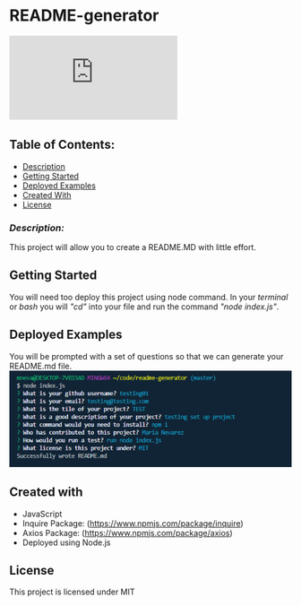 # README-generator 
![npm](https://img.shields.io/npm/v/readme.md)

## Table of Contents:
* [Description](###-*Description:*)
* [Getting Started](###-**Getting-Started**)
* [Deployed Examples](##-**Deployed-Examples**)
* [Created With](##-**Created-with**)
* [License](##-**License**)

### *Description:*
This project will allow you to create a README.MD with little effort.

## **Getting Started**

You will need too deploy this project using node command. In your *terminal* or *bash* you will *"cd"* into your file and run the command *"node index.js"*.

## **Deployed Examples**
You will be prompted with a set of questions so that we can generate your README.md file.
![Initial Deployment](/img/readme.PNG)

## **Created with**
* JavaScript 
* Inquire Package: (https://www.npmjs.com/package/inquire)
* Axios Package: (https://www.npmjs.com/package/axios)
* Deployed using Node.js

## **License**

This project is licensed under MIT













